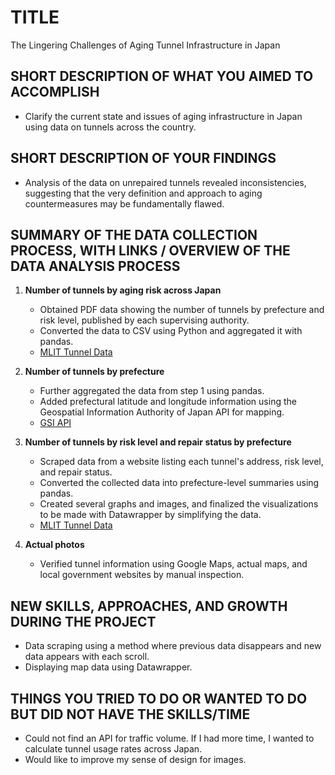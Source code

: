 # TITLE  
The Lingering Challenges of Aging Tunnel Infrastructure in Japan

## SHORT DESCRIPTION OF WHAT YOU AIMED TO ACCOMPLISH
- Clarify the current state and issues of aging infrastructure in Japan using data on tunnels across the country.

## SHORT DESCRIPTION OF YOUR FINDINGS
- Analysis of the data on unrepaired tunnels revealed inconsistencies, suggesting that the very definition and approach to aging countermeasures may be fundamentally flawed.

## SUMMARY OF THE DATA COLLECTION PROCESS, WITH LINKS / OVERVIEW OF THE DATA ANALYSIS PROCESS

1. **Number of tunnels by aging risk across Japan**  
   - Obtained PDF data showing the number of tunnels by prefecture and risk level, published by each supervising authority.  
   - Converted the data to CSV using Python and aggregated it with pandas.  
   - [MLIT Tunnel Data](https://www.mlit.go.jp/road/sisaku/yobohozen/yobohozen_maint_r05.html)

2. **Number of tunnels by prefecture**  
   - Further aggregated the data from step 1 using pandas.  
   - Added prefectural latitude and longitude information using the Geospatial Information Authority of Japan API for mapping.  
   - [GSI API](https://vldb.gsi.go.jp/sokuchi/surveycalc/api_help.html)

3. **Number of tunnels by risk level and repair status by prefecture**  
   - Scraped data from a website listing each tunnel's address, risk level, and repair status.  
   - Converted the collected data into prefecture-level summaries using pandas.  
   - Created several graphs and images, and finalized the visualizations to be made with Datawrapper by simplifying the data.  
   - [MLIT Tunnel Data](https://www.mlit.go.jp/road/sisaku/yobohozen/yobohozen_maint_r05.html)

4. **Actual photos**  
   - Verified tunnel information using Google Maps, actual maps, and local government websites by manual inspection.

## NEW SKILLS, APPROACHES, AND GROWTH DURING THE PROJECT

- Data scraping using a method where previous data disappears and new data appears with each scroll.
- Displaying map data using Datawrapper.

## THINGS YOU TRIED TO DO OR WANTED TO DO BUT DID NOT HAVE THE SKILLS/TIME

- Could not find an API for traffic volume. If I had more time, I wanted to calculate tunnel usage rates across Japan.
- Would like to improve my sense of design for images.
